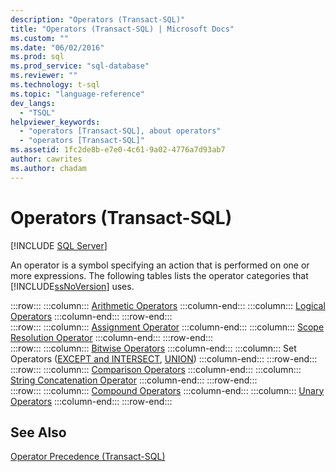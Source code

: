 ```yaml
---
description: "Operators (Transact-SQL)"
title: "Operators (Transact-SQL) | Microsoft Docs"
ms.custom: ""
ms.date: "06/02/2016"
ms.prod: sql
ms.prod_service: "sql-database"
ms.reviewer: ""
ms.technology: t-sql
ms.topic: "language-reference"
dev_langs: 
  - "TSQL"
helpviewer_keywords: 
  - "operators [Transact-SQL], about operators"
  - "operators [Transact-SQL]"
ms.assetid: 1fc2de8b-e7e0-4c61-9a02-4776a7d93ab7
author: cawrites
ms.author: chadam
---
```

# Operators (Transact-SQL)
[!INCLUDE [SQL Server](../../includes/applies-to-version/sqlserver.md)]

  An operator is a symbol specifying an action that is performed on one or more expressions. The following tables lists the operator categories that [!INCLUDE[ssNoVersion](../../includes/ssnoversion-md.md)] uses.  
  
:::row:::
    :::column:::
        [Arithmetic Operators](../../t-sql/language-elements/arithmetic-operators-transact-sql.md)
    :::column-end:::
    :::column:::
        [Logical Operators](../../t-sql/language-elements/logical-operators-transact-sql.md)
    :::column-end:::
:::row-end:::  
:::row:::
    :::column:::
        [Assignment Operator](../../t-sql/language-elements/assignment-operator-transact-sql.md)
    :::column-end:::
    :::column:::
        [Scope Resolution Operator](../../t-sql/language-elements/scope-resolution-operator-transact-sql.md)
    :::column-end:::
:::row-end:::  
:::row:::
    :::column:::
        [Bitwise Operators](../../t-sql/language-elements/bitwise-operators-transact-sql.md)
    :::column-end:::
    :::column:::
        Set Operators ([EXCEPT and INTERSECT](../../t-sql/language-elements/set-operators-except-and-intersect-transact-sql.md), [UNION](../../t-sql/language-elements/set-operators-union-transact-sql.md))
    :::column-end:::
:::row-end:::  
:::row:::
    :::column:::
        [Comparison Operators](../../t-sql/language-elements/comparison-operators-transact-sql.md)
    :::column-end:::
    :::column:::
        [String Concatenation Operator](../../t-sql/language-elements/string-operators-transact-sql.md)
    :::column-end:::
:::row-end:::  
:::row:::
    :::column:::
        [Compound Operators](../../t-sql/language-elements/compound-operators-transact-sql.md)
    :::column-end:::
    :::column:::
        [Unary Operators](../../t-sql/language-elements/unary-operators-positive.md)
    :::column-end:::
:::row-end:::
 
## See Also  
 [Operator Precedence &#40;Transact-SQL&#41;](../../t-sql/language-elements/operator-precedence-transact-sql.md)  
  
  
